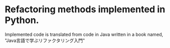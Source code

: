 # Refactoring methods implemented in Python. 
Implemented code is translated from code in Java written in a book named, "Java言語で学ぶリファクタリング入門"